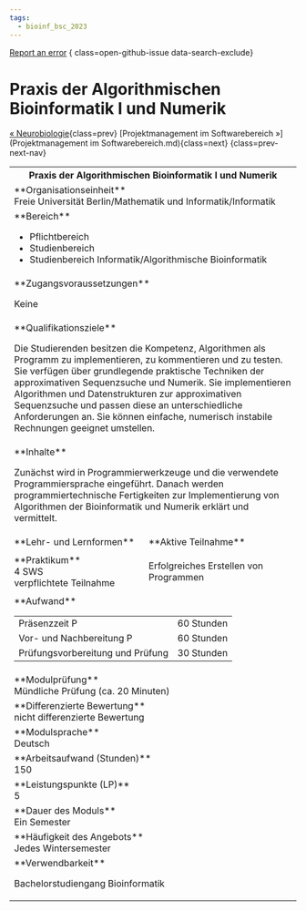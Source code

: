```yaml
---
tags:
  - bioinf_bsc_2023
---
```

[Report an error](https://github.com/SGSSGene/FUB-SUP/issues/new?title=Error%20in%20%22Praxis%20der%20Algorithmischen%20Bioinformatik%20I%20und%20Numerik%22&body=There%20seems%20to%20be%20an%20error%20in%20module%20%22Praxis%20der%20Algorithmischen%20Bioinformatik%20I%20und%20Numerik%22%2E%0A%0A%3CDescribe%20here%20a%20slightly%20more%20detailed%20description%20of%20what%20is%20wrong%3E&labels=bug)
{ class=open-github-issue data-search-exclude}

# Praxis der Algorithmischen Bioinformatik I und Numerik

[« Neurobiologie](Neurobiologie.md){class=prev}
[Projektmanagement im Softwarebereich »](Projektmanagement im Softwarebereich.md){class=next}
{class=prev-next-nav}

<table markdown id="moduledesc">
<tr markdown class="moduledesc_head"><th colspan="2">Praxis der Algorithmischen Bioinformatik I und Numerik </th></tr>
<tr markdown><td colspan="2">**Organisationseinheit**   <br>Freie Universität Berlin/Mathematik und Informatik/Informatik</td></tr>

<tr markdown><td colspan="2">**Bereich**<br>


- Pflichtbereich
- Studienbereich
- Studienbereich Informatik/Algorithmische Bioinformatik

</td></tr>

<tr markdown><td colspan="2">**Zugangsvoraussetzungen** <br>

Keine


</td></tr>
<tr markdown><td colspan="2">**Qualifikationsziele**    <br>

Die Studierenden besitzen die Kompetenz, Algorithmen als Programm zu
implementieren, zu kommentieren und zu testen. Sie verfügen über
grundlegende praktische Techniken der approximativen Sequenzsuche und
Numerik. Sie implementieren Algorithmen und Datenstrukturen zur
approximativen Sequenzsuche und passen diese an unterschiedliche
Anforderungen an. Sie können einfache, numerisch instabile Rechnungen
geeignet umstellen.


</td></tr>
<tr markdown><td colspan="2">**Inhalte**                <br>

Zunächst wird in Programmierwerkzeuge und die verwendete Programmiersprache
eingeführt. Danach werden programmiertechnische Fertigkeiten zur
Implementierung von Algorithmen der Bioinformatik und Numerik erklärt und
vermittelt.


</td></tr>

<tr markdown><td>**Lehr- und Lernformen**</td><td>**Aktive Teilnahme**</td></tr>
<tr markdown><td> **Praktikum** <br>4 SWS <br> verpflichtete Teilnahme</td><td>

Erfolgreiches Erstellen von Programmen
</td></tr>
<tr markdown><td colspan="2">**Aufwand**                <br>
<table class="aufwand_table">
<tr><td>Präsenzzeit P</td><td>60 Stunden</td></tr>
<tr><td>Vor- und Nachbereitung P</td><td>60 Stunden</td></tr>
<tr><td>Prüfungsvorbereitung und Prüfung</td><td>30 Stunden</td></tr>
</table>

</td></tr>
<tr markdown><td colspan="2">**Modulprüfung**             <br>Mündliche Prüfung (ca. 20 Minuten)


</td></tr>
<tr markdown><td colspan="2">**Differenzierte Bewertung** <br>nicht differenzierte Bewertung

</td></tr>
<tr markdown><td colspan="2">**Modulsprache**             <br>Deutsch</td></tr>
<tr markdown><td colspan="2">**Arbeitsaufwand (Stunden)** <br>150</td></tr>
<tr markdown><td colspan="2">**Leistungspunkte (LP)**     <br>5</td></tr>
<tr markdown><td colspan="2">**Dauer des Moduls**         <br>Ein Semester</td></tr>
<tr markdown><td colspan="2">**Häufigkeit des Angebots**  <br>Jedes Wintersemester</td></tr>
<tr markdown><td colspan="2">**Verwendbarkeit**           <br>

Bachelorstudiengang Bioinformatik


</td></tr>

</table>
